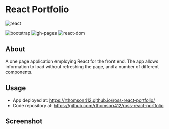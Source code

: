 # React Portfolio

![react](https://img.shields.io/badge/18.2.0-0?label=react.js&style=for-the-badge&labelColor=white&color=black)

![bootstrap](https://img.shields.io/badge/5.1.3-0?label=bootstrap&style=flat-square&labelColor=gray&color=black) 
![gh-pages](https://img.shields.io/badge/4.0.0-0?label=gh-pages&style=flat-square&labelColor=gray&color=black) 
![react-dom](https://img.shields.io/badge/18.2.0-0?label=react-dom&style=flat-square&labelColor=gray&color=black) 

## About
 A one page application employing React for the front end. The app allows information to load without refreshing the page, and a number of different components.

## Usage

- App deployed at: https://rthomson412.github.io/ross-react-portfolio/
- Code repository at:  https://github.com/rthomson412/ross-react-portfolio

## Screenshot
